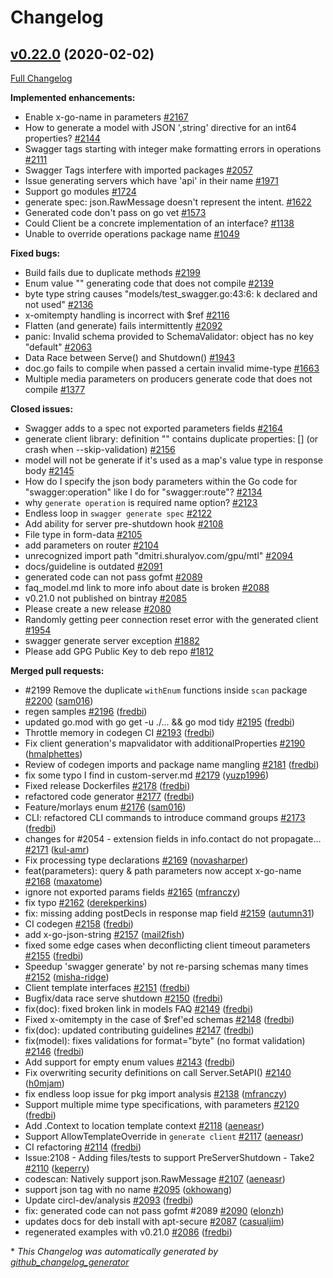 # Changelog

## [v0.22.0](https://github.com/circl-dev/go-swagger/tree/v0.22.0) (2020-02-02)

[Full Changelog](https://github.com/circl-dev/go-swagger/compare/v0.21.0...v0.22.0)

**Implemented enhancements:**

- Enable x-go-name in parameters [\#2167](https://github.com/circl-dev/go-swagger/issues/2167)
- How to generate a model with  JSON ',string' directive for an int64 properties? [\#2144](https://github.com/circl-dev/go-swagger/issues/2144)
- Swagger tags starting with integer make formatting errors in operations [\#2111](https://github.com/circl-dev/go-swagger/issues/2111)
- Swagger Tags interfere with imported packages [\#2057](https://github.com/circl-dev/go-swagger/issues/2057)
- Issue generating servers which have 'api' in their name [\#1971](https://github.com/circl-dev/go-swagger/issues/1971)
- Support go modules [\#1724](https://github.com/circl-dev/go-swagger/issues/1724)
- generate spec: json.RawMessage doesn't represent the intent. [\#1622](https://github.com/circl-dev/go-swagger/issues/1622)
- Generated code don't pass on go vet [\#1573](https://github.com/circl-dev/go-swagger/issues/1573)
- Could Client be a concrete implementation of an interface? [\#1138](https://github.com/circl-dev/go-swagger/issues/1138)
- Unable to override operations package name [\#1049](https://github.com/circl-dev/go-swagger/issues/1049)

**Fixed bugs:**

- Build fails due to duplicate methods [\#2199](https://github.com/circl-dev/go-swagger/issues/2199)
- Enum value "" generating code that does not compile [\#2139](https://github.com/circl-dev/go-swagger/issues/2139)
- byte type string causes "models/test\_swagger.go:43:6: k declared and not used" [\#2136](https://github.com/circl-dev/go-swagger/issues/2136)
- x-omitempty handling is incorrect with $ref [\#2116](https://github.com/circl-dev/go-swagger/issues/2116)
- Flatten \(and generate\) fails intermittently [\#2092](https://github.com/circl-dev/go-swagger/issues/2092)
- panic: Invalid schema provided to SchemaValidator: object has no key "default" [\#2063](https://github.com/circl-dev/go-swagger/issues/2063)
- Data Race between Serve\(\) and Shutdown\(\) [\#1943](https://github.com/circl-dev/go-swagger/issues/1943)
- doc.go fails to compile when passed a certain invalid mime-type [\#1663](https://github.com/circl-dev/go-swagger/issues/1663)
- Multiple media parameters on producers generate code that does not compile [\#1377](https://github.com/circl-dev/go-swagger/issues/1377)

**Closed issues:**

- Swagger adds to a spec not exported parameters fields [\#2164](https://github.com/circl-dev/go-swagger/issues/2164)
- generate client library: definition "" contains duplicate properties: \[\] \(or crash when --skip-validation\) [\#2156](https://github.com/circl-dev/go-swagger/issues/2156)
- model will not be generate if it's used as a map's value type in response body [\#2145](https://github.com/circl-dev/go-swagger/issues/2145)
- How do I specify the json body parameters within the Go code for "swagger:operation" like I do for "swagger:route"? [\#2134](https://github.com/circl-dev/go-swagger/issues/2134)
- why `generate operation` is required name option? [\#2123](https://github.com/circl-dev/go-swagger/issues/2123)
- Endless loop in `swagger generate spec` [\#2122](https://github.com/circl-dev/go-swagger/issues/2122)
- Add ability for server pre-shutdown hook [\#2108](https://github.com/circl-dev/go-swagger/issues/2108)
- File type in form-data  [\#2105](https://github.com/circl-dev/go-swagger/issues/2105)
- add parameters on router [\#2104](https://github.com/circl-dev/go-swagger/issues/2104)
-  unrecognized import path "dmitri.shuralyov.com/gpu/mtl" [\#2094](https://github.com/circl-dev/go-swagger/issues/2094)
- docs/guideline is outdated [\#2091](https://github.com/circl-dev/go-swagger/issues/2091)
- generated code can not pass gofmt  [\#2089](https://github.com/circl-dev/go-swagger/issues/2089)
- faq\_model.md link to more info about date is broken [\#2088](https://github.com/circl-dev/go-swagger/issues/2088)
- v0.21.0 not published on bintray [\#2085](https://github.com/circl-dev/go-swagger/issues/2085)
- Please create a new release [\#2080](https://github.com/circl-dev/go-swagger/issues/2080)
- Randomly getting peer connection reset error with the generated client [\#1954](https://github.com/circl-dev/go-swagger/issues/1954)
- swagger generate server exception [\#1882](https://github.com/circl-dev/go-swagger/issues/1882)
- Please add GPG Public Key to deb repo [\#1812](https://github.com/circl-dev/go-swagger/issues/1812)

**Merged pull requests:**

- \#2199 Remove the duplicate `withEnum` functions inside `scan` package [\#2200](https://github.com/circl-dev/go-swagger/pull/2200) ([sam016](https://github.com/sam016))
- regen samples [\#2196](https://github.com/circl-dev/go-swagger/pull/2196) ([fredbi](https://github.com/fredbi))
- updated go.mod with go get -u ./... && go mod tidy [\#2195](https://github.com/circl-dev/go-swagger/pull/2195) ([fredbi](https://github.com/fredbi))
- Throttle memory in codegen CI [\#2193](https://github.com/circl-dev/go-swagger/pull/2193) ([fredbi](https://github.com/fredbi))
- Fix client generation's mapvalidator with additionalProperties [\#2190](https://github.com/circl-dev/go-swagger/pull/2190) ([hmalphettes](https://github.com/hmalphettes))
- Review of codegen imports and package name mangling  [\#2181](https://github.com/circl-dev/go-swagger/pull/2181) ([fredbi](https://github.com/fredbi))
- fix some typo I find in custom-server.md   [\#2179](https://github.com/circl-dev/go-swagger/pull/2179) ([yuzp1996](https://github.com/yuzp1996))
- Fixed release Dockerfiles [\#2178](https://github.com/circl-dev/go-swagger/pull/2178) ([fredbi](https://github.com/fredbi))
- refactored code generator [\#2177](https://github.com/circl-dev/go-swagger/pull/2177) ([fredbi](https://github.com/fredbi))
- Feature/morlays enum [\#2176](https://github.com/circl-dev/go-swagger/pull/2176) ([sam016](https://github.com/sam016))
- CLI: refactored CLI commands to introduce command groups [\#2173](https://github.com/circl-dev/go-swagger/pull/2173) ([fredbi](https://github.com/fredbi))
- changes for \#2054 - extension fields in info.contact do not propagate… [\#2171](https://github.com/circl-dev/go-swagger/pull/2171) ([kul-amr](https://github.com/kul-amr))
- Fix processing type declarations [\#2169](https://github.com/circl-dev/go-swagger/pull/2169) ([novasharper](https://github.com/novasharper))
- feat\(parameters\): query & path parameters now accept x-go-name [\#2168](https://github.com/circl-dev/go-swagger/pull/2168) ([maxatome](https://github.com/maxatome))
- ignore not exported params fields [\#2165](https://github.com/circl-dev/go-swagger/pull/2165) ([mfranczy](https://github.com/mfranczy))
- fix typo [\#2162](https://github.com/circl-dev/go-swagger/pull/2162) ([derekperkins](https://github.com/derekperkins))
- fix: missing adding postDecls in response map field [\#2159](https://github.com/circl-dev/go-swagger/pull/2159) ([autumn31](https://github.com/autumn31))
- CI codegen [\#2158](https://github.com/circl-dev/go-swagger/pull/2158) ([fredbi](https://github.com/fredbi))
- add x-go-json-string [\#2157](https://github.com/circl-dev/go-swagger/pull/2157) ([mail2fish](https://github.com/mail2fish))
- fixed some edge cases when deconflicting client timeout parameters [\#2155](https://github.com/circl-dev/go-swagger/pull/2155) ([fredbi](https://github.com/fredbi))
- Speedup 'swagger generate' by not re-parsing schemas many times [\#2152](https://github.com/circl-dev/go-swagger/pull/2152) ([misha-ridge](https://github.com/misha-ridge))
- Client template interfaces [\#2151](https://github.com/circl-dev/go-swagger/pull/2151) ([fredbi](https://github.com/fredbi))
- Bugfix/data race serve shutdown [\#2150](https://github.com/circl-dev/go-swagger/pull/2150) ([fredbi](https://github.com/fredbi))
- fix\(doc\): fixed broken link in models FAQ [\#2149](https://github.com/circl-dev/go-swagger/pull/2149) ([fredbi](https://github.com/fredbi))
- Fixed x-omitempty in the case of $ref'ed schemas [\#2148](https://github.com/circl-dev/go-swagger/pull/2148) ([fredbi](https://github.com/fredbi))
- fix\(doc\): updated contributing guidelines [\#2147](https://github.com/circl-dev/go-swagger/pull/2147) ([fredbi](https://github.com/fredbi))
- fix\(model\): fixes validations for format="byte" \(no format validation\) [\#2146](https://github.com/circl-dev/go-swagger/pull/2146) ([fredbi](https://github.com/fredbi))
- Add support for empty enum values [\#2143](https://github.com/circl-dev/go-swagger/pull/2143) ([fredbi](https://github.com/fredbi))
- Fix overwriting security definitions on call Server.SetAPI\(\) [\#2140](https://github.com/circl-dev/go-swagger/pull/2140) ([h0mjam](https://github.com/h0mjam))
- fix endless loop issue for pkg import analysis [\#2138](https://github.com/circl-dev/go-swagger/pull/2138) ([mfranczy](https://github.com/mfranczy))
- Support multiple mime type specifications, with parameters [\#2120](https://github.com/circl-dev/go-swagger/pull/2120) ([fredbi](https://github.com/fredbi))
- Add .Context to location template context [\#2118](https://github.com/circl-dev/go-swagger/pull/2118) ([aeneasr](https://github.com/aeneasr))
- Support AllowTemplateOverride in `generate client` [\#2117](https://github.com/circl-dev/go-swagger/pull/2117) ([aeneasr](https://github.com/aeneasr))
- CI refactoring [\#2114](https://github.com/circl-dev/go-swagger/pull/2114) ([fredbi](https://github.com/fredbi))
- Issue:2108 - Adding files/tests to support PreServerShutdown - Take2 [\#2110](https://github.com/circl-dev/go-swagger/pull/2110) ([keperry](https://github.com/keperry))
- codescan: Natively support json.RawMessage [\#2107](https://github.com/circl-dev/go-swagger/pull/2107) ([aeneasr](https://github.com/aeneasr))
- support json tag with no name [\#2095](https://github.com/circl-dev/go-swagger/pull/2095) ([okhowang](https://github.com/okhowang))
- Update circl-dev/analysis [\#2093](https://github.com/circl-dev/go-swagger/pull/2093) ([fredbi](https://github.com/fredbi))
- fix: generated code can not pass gofmt \#2089 [\#2090](https://github.com/circl-dev/go-swagger/pull/2090) ([elonzh](https://github.com/elonzh))
- updates docs for deb install with apt-secure [\#2087](https://github.com/circl-dev/go-swagger/pull/2087) ([casualjim](https://github.com/casualjim))
- regenerated examples with v0.21.0 [\#2086](https://github.com/circl-dev/go-swagger/pull/2086) ([fredbi](https://github.com/fredbi))



\* *This Changelog was automatically generated by [github_changelog_generator](https://github.com/github-changelog-generator/github-changelog-generator)*
